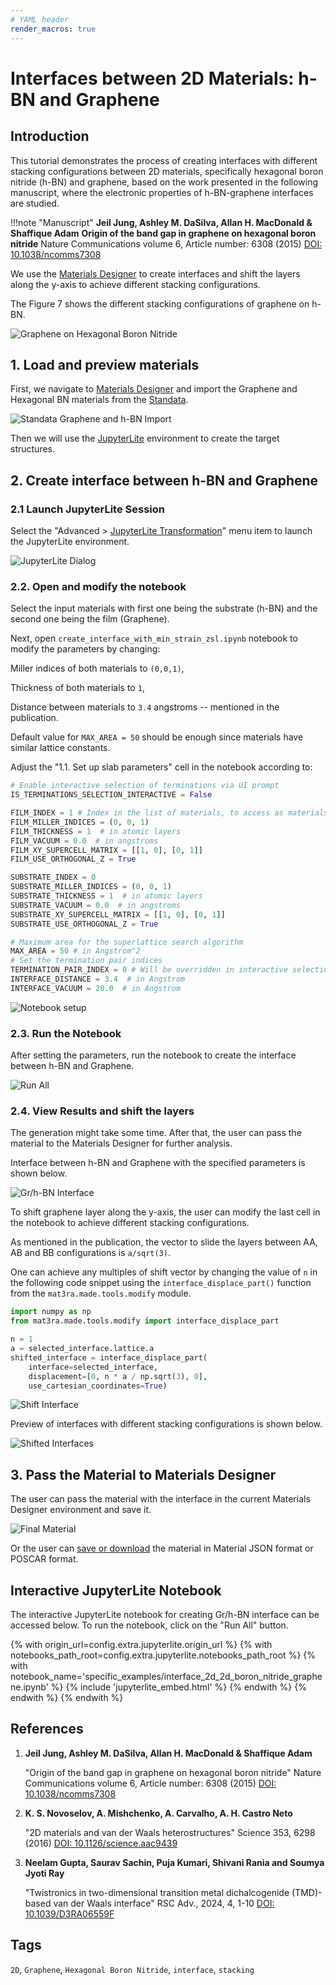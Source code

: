 ```yaml
---
# YAML header
render_macros: true
---
```


# Interfaces between 2D Materials: h-BN and Graphene

## Introduction

This tutorial demonstrates the process of creating interfaces with different stacking configurations between 2D materials, specifically hexagonal boron nitride (h-BN) and graphene, based on the work presented in the following manuscript, where the electronic properties of h-BN-graphene interfaces are studied.

!!!note "Manuscript"
    **Jeil Jung, Ashley M. DaSilva, Allan H. MacDonald & Shaffique Adam**
    **Origin of the band gap in graphene on hexagonal boron nitride**
    Nature Communications volume 6, Article number: 6308 (2015)
    [DOI: 10.1038/ncomms7308](https://doi.org/10.1038/ncomms7308)


We use the [Materials Designer](../../../materials-designer/overview.md) to create interfaces and shift the layers along the y-axis to achieve different stacking configurations.

The Figure 7 shows the different stacking configurations of graphene on h-BN.

![Graphene on Hexagonal Boron Nitride](/images/tutorials/materials/interfaces/interface_2d_2d_graphene_boron_nitride/0-figure-from-manuscript.webp   "Graphene on Hexagonal Boron Nitride, FIG. 7")

## 1. Load and preview materials

First, we navigate to [Materials Designer](../../../materials-designer/overview.md) and import the Graphene and Hexagonal BN materials from the [Standata](../../../materials-designer/header-menu/input-output/standata-import.md).


![Standata Graphene and h-BN Import](/images/tutorials/materials/interfaces/interface_2d_2d_graphene_boron_nitride/1-standata-import-gr-hbn.webp "Standata Graphene and h-BN Import")

Then we will use the [JupyterLite](../../../jupyterlite/overview.md) environment to create the target structures.


## 2. Create interface between h-BN and Graphene

### 2.1 Launch JupyterLite Session

Select the "Advanced > [JupyterLite Transformation](../../../materials-designer/header-menu/advanced/jupyterlite-dialog.md)" menu item to launch the JupyterLite environment.


![JupyterLite Dialog](/images/jupyterlite/md-advanced-jl.webp "JupyterLite Dialog")

### 2.2. Open and modify the notebook

Select the input materials with first one being the substrate (h-BN) and the second one being the film (Graphene).

Next, open `create_interface_with_min_strain_zsl.ipynb` notebook to modify the parameters by changing:

Miller indices of both materials to `(0,0,1)`,

Thickness of both materials to `1`,

Distance between materials to `3.4` angstroms -- mentioned in the publication.

Default value for `MAX_AREA = 50` should be enough since materials have similar lattice constants.


Adjust the "1.1. Set up slab parameters" cell in the notebook according to:

```python
# Enable interactive selection of terminations via UI prompt
IS_TERMINATIONS_SELECTION_INTERACTIVE = False 

FILM_INDEX = 1 # Index in the list of materials, to access as materials[FILM_INDEX]
FILM_MILLER_INDICES = (0, 0, 1)
FILM_THICKNESS = 1  # in atomic layers
FILM_VACUUM = 0.0  # in angstroms
FILM_XY_SUPERCELL_MATRIX = [[1, 0], [0, 1]]
FILM_USE_ORTHOGONAL_Z = True

SUBSTRATE_INDEX = 0
SUBSTRATE_MILLER_INDICES = (0, 0, 1)
SUBSTRATE_THICKNESS = 1  # in atomic layers
SUBSTRATE_VACUUM = 0.0  # in angstroms
SUBSTRATE_XY_SUPERCELL_MATRIX = [[1, 0], [0, 1]]
SUBSTRATE_USE_ORTHOGONAL_Z = True

# Maximum area for the superlattice search algorithm
MAX_AREA = 50 # in Angstrom^2
# Set the termination pair indices
TERMINATION_PAIR_INDEX = 0 # Will be overridden in interactive selection is used
INTERFACE_DISTANCE = 3.4  # in Angstrom
INTERFACE_VACUUM = 20.0  # in Angstrom
```

![Notebook setup](/images/tutorials/materials/interfaces/interface_2d_2d_graphene_boron_nitride/2-jl-setup-notebook.webp "Notebook setup")


### 2.3. Run the Notebook

After setting the parameters, run the notebook to create the interface between h-BN and Graphene.

![Run All](/images/jupyterlite/run-all.webp "Run All")

### 2.4. View Results and shift the layers

The generation might take some time.
After that, the user can pass the material to the Materials Designer for further analysis.

Interface between h-BN and Graphene with the specified parameters is shown below.

![Gr/h-BN Interface ](/images/tutorials/materials/interfaces/interface_2d_2d_graphene_boron_nitride/3-jl-result-preview.webp "Gr/h-BN Interface")

To shift graphene layer along the y-axis, the user can modify the last cell in the notebook to achieve different stacking configurations.

As mentioned in the publication, the vector to slide the layers between AA, AB and BB configurations is `a/sqrt(3)`.

One can achieve any multiples of shift vector by changing the value of `n` in the following code snippet using the `interface_displace_part()` function from the `mat3ra.made.tools.modify` module.

```python
import numpy as np
from mat3ra.made.tools.modify import interface_displace_part

n = 1
a = selected_interface.lattice.a
shifted_interface = interface_displace_part(
    interface=selected_interface, 
    displacement=[0, n * a / np.sqrt(3), 0],
    use_cartesian_coordinates=True)

```

![Shift Interface](/images/tutorials/materials/interfaces/interface_2d_2d_graphene_boron_nitride/4-jl-setup-shift.webp "Shift Interface")

Preview of interfaces with different stacking configurations is shown below.

![Shifted Interfaces](/images/tutorials/materials/interfaces/interface_2d_2d_graphene_boron_nitride/5-jl-result-preview.webp "Shifted Interfaces")

## 3. Pass the Material to Materials Designer

The user can pass the material with the interface in the current Materials Designer environment and save it.

![Final Material](/images/tutorials/materials/interfaces/interface_2d_2d_graphene_boron_nitride/6-wave-result.webp "Graphene on Hexagonal Boron Nitride Interface")

Or the user can [save or download](../../../materials-designer/header-menu/input-output.md) the material in Material JSON format or POSCAR format.


## Interactive JupyterLite Notebook

The interactive JupyterLite notebook for creating Gr/h-BN interface can be accessed below. To run the notebook, click on the "Run All" button.


{% with origin_url=config.extra.jupyterlite.origin_url %}
{% with notebooks_path_root=config.extra.jupyterlite.notebooks_path_root %}
{% with notebook_name='specific_examples/interface_2d_2d_boron_nitride_graphene.ipynb' %}
{% include 'jupyterlite_embed.html' %}
{% endwith %}
{% endwith %}
{% endwith %}

## References

1. **Jeil Jung, Ashley M. DaSilva, Allan H. MacDonald & Shaffique Adam**

    "Origin of the band gap in graphene on hexagonal boron nitride"
    Nature Communications volume 6, Article number: 6308 (2015)
    [DOI: 10.1038/ncomms7308](https://doi.org/10.1038/ncomms7308)

2. **K. S. Novoselov, A. Mishchenko, A. Carvalho, A. H. Castro Neto**

    "2D materials and van der Waals heterostructures"
    Science 353, 6298 (2016)
    [DOI: 10.1126/science.aac9439](https://doi.org/10.1126/science.aac9439)

3. **Neelam Gupta, Saurav Sachin, Puja Kumari, Shivani Rania and Soumya Jyoti Ray**
    
    "Twistronics in two-dimensional transition metal dichalcogenide (TMD)-based van der Waals interface"
    RSC Adv., 2024, 4, 1-10
    [DOI: 10.1039/D3RA06559F](https://doi.org/10.1039/D3RA06559F)

## Tags

`2D`, `Graphene`, `Hexagonal Boron Nitride`, `interface`, `stacking`

